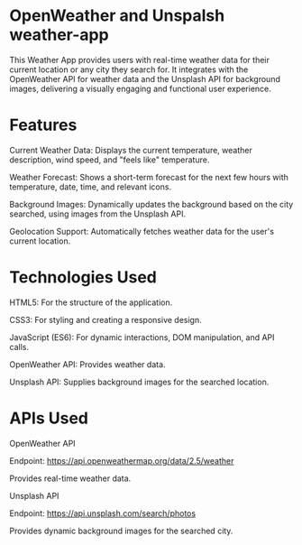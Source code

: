 # OpenWeather and Unspalsh weather-app

This Weather App provides users with real-time weather data for their current location or any city they search for. It integrates with the OpenWeather API for weather data and the Unsplash API for background images, delivering a visually engaging and functional user experience.

# Features

Current Weather Data: Displays the current temperature, weather description, wind speed, and "feels like" temperature.

Weather Forecast: Shows a short-term forecast for the next few hours with temperature, date, time, and relevant icons.

Background Images: Dynamically updates the background based on the city searched, using images from the Unsplash API.

Geolocation Support: Automatically fetches weather data for the user's current location.

# Technologies Used

HTML5: For the structure of the application.

CSS3: For styling and creating a responsive design.

JavaScript (ES6): For dynamic interactions, DOM manipulation, and API calls.

OpenWeather API: Provides weather data.

Unsplash API: Supplies background images for the searched location.


# APIs Used

OpenWeather API

Endpoint: https://api.openweathermap.org/data/2.5/weather

Provides real-time weather data.

Unsplash API

Endpoint: https://api.unsplash.com/search/photos

Provides dynamic background images for the searched city.
